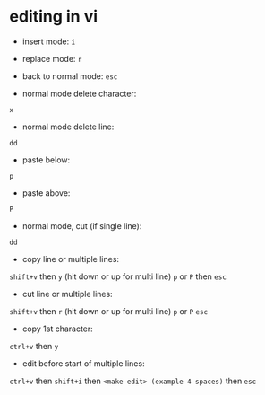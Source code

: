 # editing in vi 

- insert mode:
`i`

- replace mode:
`r`

- back to normal mode:
`esc`

- normal mode delete character:

`x`

- normal mode delete line:

`dd`

- paste below:

`p` 

- paste above:

`P`

- normal mode, cut (if single line):

`dd`

- copy line or multiple lines: 

`shift+v` then `y` (hit down or up for multi line) `p` or `P` then `esc`  

- cut line or multiple lines: 

`shift+v` then `r` (hit down or up for multi line) `p` or `P` `esc`  

- copy 1st character: 

`ctrl+v` then `y`

- edit before start of multiple lines: 

`ctrl+v` then `shift+i` then `<make edit> (example 4 spaces)` then `esc`

 
